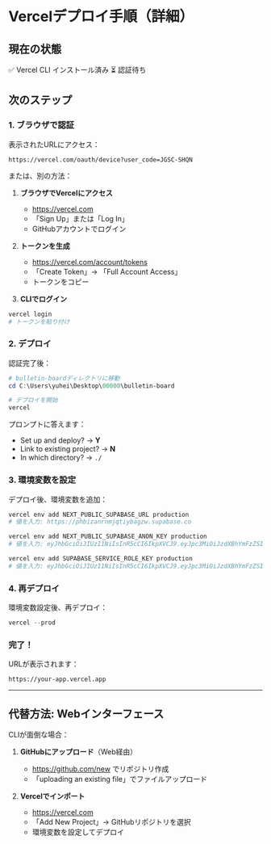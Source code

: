 # Vercelデプロイ手順（詳細）

## 現在の状態
✅ Vercel CLI インストール済み
⏳ 認証待ち

## 次のステップ

### 1. ブラウザで認証

表示されたURLにアクセス：
```
https://vercel.com/oauth/device?user_code=JGSC-SHQN
```

または、別の方法：

1. **ブラウザでVercelにアクセス**
   - https://vercel.com
   - 「Sign Up」または「Log In」
   - GitHubアカウントでログイン

2. **トークンを生成**
   - https://vercel.com/account/tokens
   - 「Create Token」→ 「Full Account Access」
   - トークンをコピー

3. **CLIでログイン**
```powershell
vercel login
# トークンを貼り付け
```

### 2. デプロイ

認証完了後：

```powershell
# bulletin-boardディレクトリに移動
cd C:\Users\yuhei\Desktop\00000\bulletin-board

# デプロイを開始
vercel
```

プロンプトに答えます：
- Set up and deploy? → **Y**
- Link to existing project? → **N**
- In which directory? → `./`

### 3. 環境変数を設定

デプロイ後、環境変数を追加：

```powershell
vercel env add NEXT_PUBLIC_SUPABASE_URL production
# 値を入力: https://phbizanrnmjqtiybagzw.supabase.co

vercel env add NEXT_PUBLIC_SUPABASE_ANON_KEY production
# 値を入力: eyJhbGciOiJIUzI1NiIsInR5cCI6IkpXVCJ9.eyJpc3MiOiJzdXBhYmFzZSIsInJlZiI6InBoYml6YW5ybm1qcXRpeWJhZ3p3Iiwicm9sZSI6ImFub24iLCJpYXQiOjE3NjE0MDg1MDEsImV4cCI6MjA3Njk4NDUwMX0.VPfLNw_a8SKt46Cb4Szb6MRLucVWo6UspW6V8ipCRqE

vercel env add SUPABASE_SERVICE_ROLE_KEY production
# 値を入力: eyJhbGciOiJIUzI1NiIsInR5cCI6IkpXVCJ9.eyJpc3MiOiJzdXBhYmFzZSIsInJlZiI6InBoYml6YW5ybm1qcXRpeWJhZ3p3Iiwicm9sZSI6InNlcnZpY2Vfcm9sZSIsImlhdCI6MTc2MTQwODUwMSwiZXhwIjoyMDc2OTg0NTAxfQ.x2MEHyHFBDWFlZe-LmF7xOlEntmT8O7gfxSJjAbkpus
```

### 4. 再デプロイ

環境変数設定後、再デプロイ：

```powershell
vercel --prod
```

### 完了！

URLが表示されます：
```
https://your-app.vercel.app
```

---

## 代替方法: Webインターフェース

CLIが面倒な場合：

1. **GitHubにアップロード**（Web経由）
   - https://github.com/new でリポジトリ作成
   - 「uploading an existing file」でファイルアップロード

2. **Vercelでインポート**
   - https://vercel.com
   - 「Add New Project」→ GitHubリポジトリを選択
   - 環境変数を設定してデプロイ



